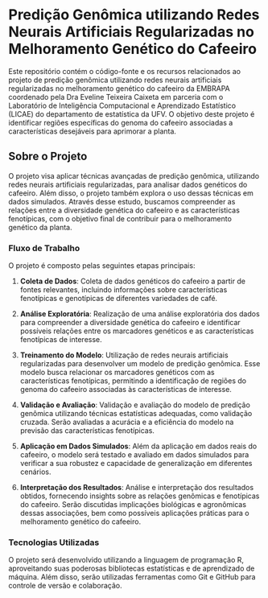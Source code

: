 # Predição Genômica utilizando Redes Neurais Artificiais Regularizadas no Melhoramento Genético do Cafeeiro

Este repositório contém o código-fonte e os recursos relacionados ao projeto de predição genômica utilizando redes neurais artificiais regularizadas no melhoramento genético do cafeeiro da EMBRAPA coordenado pela Dra Eveline Teixeira Caixeta em parceria com o Laboratório de Inteligência Computacional e Aprendizado Estatístico (LICAE) do departamento de estatística da UFV. O objetivo deste projeto é identificar regiões específicas do genoma do cafeeiro associadas a características desejáveis para aprimorar a planta.

## Sobre o Projeto

O projeto visa aplicar técnicas avançadas de predição genômica, utilizando redes neurais artificiais regularizadas, para analisar dados genéticos do cafeeiro. Além disso, o projeto também explora o uso dessas técnicas em dados simulados. Através desse estudo, buscamos compreender as relações entre a diversidade genética do cafeeiro e as características fenotípicas, com o objetivo final de contribuir para o melhoramento genético da planta.

### Fluxo de Trabalho

O projeto é composto pelas seguintes etapas principais:

1. **Coleta de Dados**: Coleta de dados genéticos do cafeeiro a partir de fontes relevantes, incluindo informações sobre características fenotípicas e genotípicas de diferentes variedades de café.

2. **Análise Exploratória**: Realização de uma análise exploratória dos dados para compreender a diversidade genética do cafeeiro e identificar possíveis relações entre os marcadores genéticos e as características fenotípicas de interesse.

3. **Treinamento do Modelo**: Utilização de redes neurais artificiais regularizadas para desenvolver um modelo de predição genômica. Esse modelo busca relacionar os marcadores genéticos com as características fenotípicas, permitindo a identificação de regiões do genoma do cafeeiro associadas às características de interesse.

4. **Validação e Avaliação**: Validação e avaliação do modelo de predição genômica utilizando técnicas estatísticas adequadas, como validação cruzada. Serão avaliadas a acurácia e a eficiência do modelo na previsão das características fenotípicas.

5. **Aplicação em Dados Simulados**: Além da aplicação em dados reais do cafeeiro, o modelo será testado e avaliado em dados simulados para verificar a sua robustez e capacidade de generalização em diferentes cenários.

6. **Interpretação dos Resultados**: Análise e interpretação dos resultados obtidos, fornecendo insights sobre as relações genômicas e fenotípicas do cafeeiro. Serão discutidas implicações biológicas e agronômicas dessas associações, bem como possíveis aplicações práticas para o melhoramento genético do cafeeiro.

### Tecnologias Utilizadas

O projeto será desenvolvido utilizando a linguagem de programação R, aproveitando suas poderosas bibliotecas estatísticas e de aprendizado de máquina. Além disso, serão utilizadas ferramentas como Git e GitHub para controle de versão e colaboração.